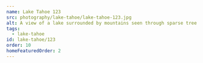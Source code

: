 ```yaml
---
name: Lake Tahoe 123
src: photography/lake-tahoe/lake-tahoe-123.jpg
alt: A view of a lake surrounded by mountains seen through sparse tree branches.
tags: 
  - lake-tahoe
id: lake-tahoe/123
order: 10
homeFeaturedOrder: 2
---
```

